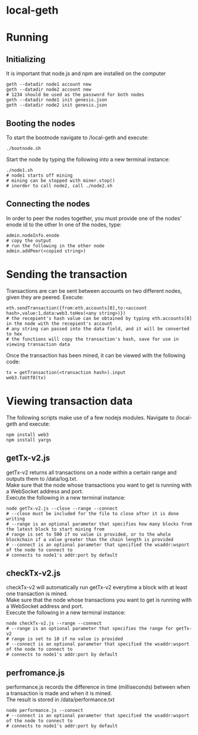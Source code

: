 # local-geth
# Running
## Initializing
It is important that node.js and npm are installed on the computer 

```
geth --datadir node1 account new
geth --datadir node2 account new
# 1234 should be used as the password for both nodes
geth --datadir node1 init genesis.json
geth --datadir node2 init genesis.json
```

## Booting the nodes
To start the bootnode navigate to /local-geth and execute:
```
./bootnode.sh
```

Start the node by typing the following into a new terminal instance:
```
./node1.sh
# node1 starts off mining
# mining can be stopped with miner.stop()
# inorder to call node2, call ./node2.sh
```

## Connecting the nodes
In order to peer the nodes together, you must provide one of the nodes' enode id to the other
In one of the nodes, type:
```
admin.nodeInfo.enode
# copy the output
# run the following in the other node
admin.addPeer(<copied string>)
```

# Sending the transaction
Transactions are can be sent between accounts on two different nodes, given they are peered.
Execute:
```
eth.sendTransaction({from:eth.accounts[0],to:<account hash>,value:1,data:web3.toHex(<any string>)})
# the recepient's hash value can be obtained by typing eth.accounts[0] in the node with the recepient's account
# any string can passed into the data field, and it will be converted to hex
# the functions will copy the transaction's hash, save for use in viewing transaction data
```

Once the transaction has been mined, it can be viewed with the following code:
```
tx = getTransaction(<transaction hash>).input
web3.toUtf8(tx)
```

# Viewing transaction data
The following scripts make use of a few nodejs modules. Navigate to /local-geth and execute:
```
npm install web3
npm install yargs
```

## getTx-v2.js
getTx-v2 returns all transactions on a node within a certain range and outputs them to /data/log.txt.           
Make sure that the node whose transactions you want to get is running with a WebSocket address and port.                   
Execute the following in a new terminal instance:
```
node getTx-v2.js --close --range --connect
# --close must be included for the file to close after it is done writing
# --range is an optional parameter that specifies how many blocks from the latest block to start mining from
# range is set to 500 if no value is provided, or to the whole blockchain if a value greater than the chain length is provided
# --connect is an optional parameter that specified the wsaddr:wsport of the node to connect to
# connects to node1's addr:port by default
```

## checkTx-v2.js
checkTx-v2 will automatically run getTx-v2 everytime a block with at least one transaction is mined.                       
Make sure that the node whose transactions you want to get is running with a WebSocket address and port.                    
Execute the following in a new terminal instance:
```
node checkTx-v2.js --range --connect
# --range is an optional parameter that specifies the range for getTx-v2
# range is set to 10 if no value is provided
# --connect is an optional parameter that specified the wsaddr:wsport of the node to connect to
# connects to node1's addr:port by default
```

## perfromance.js
performance.js records the difference in time (milliseconds) between when a transaction is made and when it is mined.                                                        \
The result is stored in /data/performance.txt
```
node performance.js --connect
# --connect is an optional parameter that specified the wsaddr:wsport of the node to connect to
# connects to node1's addr:port by default
```
